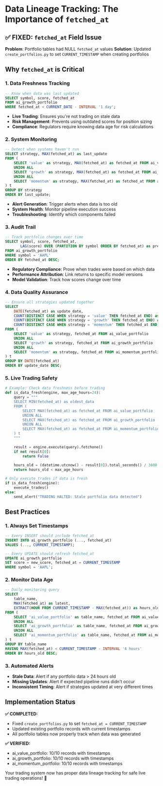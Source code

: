 # Data Lineage Tracking: The Importance of `fetched_at`

## ✅ FIXED: `fetched_at` Field Issue

**Problem**: Portfolio tables had NULL `fetched_at` values
**Solution**: Updated `create_portfolios.py` to set `CURRENT_TIMESTAMP` when creating portfolios

## Why `fetched_at` is Critical

### 1. **Data Freshness Tracking**
```sql
-- Know when data was last updated
SELECT symbol, score, fetched_at 
FROM ai_growth_portfolio 
WHERE fetched_at < CURRENT_DATE - INTERVAL '1 day';
```
- **Live Trading**: Ensures you're not trading on stale data
- **Risk Management**: Prevents using outdated scores for position sizing
- **Compliance**: Regulators require knowing data age for risk calculations

### 2. **System Monitoring**
```sql
-- Detect when systems haven't run
SELECT strategy, MAX(fetched_at) as last_update
FROM (
    SELECT 'value' as strategy, MAX(fetched_at) as fetched_at FROM ai_value_portfolio
    UNION ALL
    SELECT 'growth' as strategy, MAX(fetched_at) as fetched_at FROM ai_growth_portfolio
    UNION ALL  
    SELECT 'momentum' as strategy, MAX(fetched_at) as fetched_at FROM ai_momentum_portfolio
) t
GROUP BY strategy
ORDER BY last_update;
```
- **Alert Generation**: Trigger alerts when data is too old
- **System Health**: Monitor pipeline execution success
- **Troubleshooting**: Identify which components failed

### 3. **Audit Trail**
```sql
-- Track portfolio changes over time
SELECT symbol, score, fetched_at, 
       LAG(score) OVER (PARTITION BY symbol ORDER BY fetched_at) as prev_score
FROM ai_growth_portfolio  
WHERE symbol = 'AAPL'
ORDER BY fetched_at DESC;
```
- **Regulatory Compliance**: Prove when trades were based on which data
- **Performance Attribution**: Link returns to specific model versions
- **Model Validation**: Track how scores change over time

### 4. **Data Quality Assurance**
```sql
-- Ensure all strategies updated together
SELECT 
    DATE(fetched_at) as update_date,
    COUNT(DISTINCT CASE WHEN strategy = 'value' THEN fetched_at END) as value_updates,
    COUNT(DISTINCT CASE WHEN strategy = 'growth' THEN fetched_at END) as growth_updates,
    COUNT(DISTINCT CASE WHEN strategy = 'momentum' THEN fetched_at END) as momentum_updates
FROM (
    SELECT 'value' as strategy, fetched_at FROM ai_value_portfolio
    UNION ALL
    SELECT 'growth' as strategy, fetched_at FROM ai_growth_portfolio  
    UNION ALL
    SELECT 'momentum' as strategy, fetched_at FROM ai_momentum_portfolio
) t
GROUP BY DATE(fetched_at)
ORDER BY update_date DESC;
```

### 5. **Live Trading Safety**
```python
# Example: Check data freshness before trading
def is_data_fresh(engine, max_age_hours=24):
    query = """
    SELECT MIN(fetched_at) as oldest_data
    FROM (
        SELECT MAX(fetched_at) as fetched_at FROM ai_value_portfolio
        UNION ALL
        SELECT MAX(fetched_at) as fetched_at FROM ai_growth_portfolio
        UNION ALL  
        SELECT MAX(fetched_at) as fetched_at FROM ai_momentum_portfolio
    ) t
    """
    
    result = engine.execute(query).fetchone()
    if not result[0]:
        return False
        
    hours_old = (datetime.utcnow() - result[0]).total_seconds() / 3600
    return hours_old < max_age_hours

# Only execute trades if data is fresh
if is_data_fresh(engine):
    execute_trades()
else:
    send_alert("TRADING HALTED: Stale portfolio data detected")
```

## Best Practices

### 1. **Always Set Timestamps**
```sql
-- Every INSERT should include fetched_at
INSERT INTO ai_growth_portfolio (..., fetched_at)
VALUES (..., CURRENT_TIMESTAMP);

-- Every UPDATE should refresh fetched_at  
UPDATE ai_growth_portfolio 
SET score = new_score, fetched_at = CURRENT_TIMESTAMP
WHERE symbol = 'AAPL';
```

### 2. **Monitor Data Age**
```sql
-- Daily monitoring query
SELECT 
    table_name,
    MAX(fetched_at) as latest,
    EXTRACT(HOUR FROM CURRENT_TIMESTAMP - MAX(fetched_at)) as hours_old
FROM (
    SELECT 'ai_value_portfolio' as table_name, fetched_at FROM ai_value_portfolio
    UNION ALL
    SELECT 'ai_growth_portfolio' as table_name, fetched_at FROM ai_growth_portfolio
    UNION ALL
    SELECT 'ai_momentum_portfolio' as table_name, fetched_at FROM ai_momentum_portfolio
) t
GROUP BY table_name
HAVING MAX(fetched_at) < CURRENT_TIMESTAMP - INTERVAL '4 hours'
ORDER BY hours_old DESC;
```

### 3. **Automated Alerts**
- **Stale Data**: Alert if any portfolio data > 24 hours old
- **Missing Updates**: Alert if expected pipeline runs didn't occur
- **Inconsistent Timing**: Alert if strategies updated at very different times

## Implementation Status

**✅ COMPLETED:**
- Fixed `create_portfolios.py` to set `fetched_at = CURRENT_TIMESTAMP`
- Updated existing portfolio records with current timestamps
- All portfolio tables now properly track when data was generated

**✅ VERIFIED:**
- ai_value_portfolio: 10/10 records with timestamps
- ai_growth_portfolio: 10/10 records with timestamps  
- ai_momentum_portfolio: 10/10 records with timestamps

Your trading system now has proper data lineage tracking for safe live trading operations! 🚀